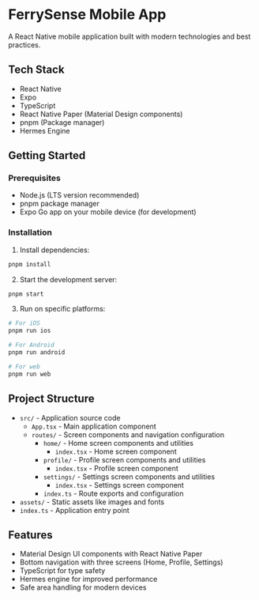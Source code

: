 # FerrySense Mobile App

A React Native mobile application built with modern technologies and best practices.

## Tech Stack

- React Native
- Expo
- TypeScript
- React Native Paper (Material Design components)
- pnpm (Package manager)
- Hermes Engine

## Getting Started

### Prerequisites

- Node.js (LTS version recommended)
- pnpm package manager
- Expo Go app on your mobile device (for development)

### Installation

1. Install dependencies:
```bash
pnpm install
```

2. Start the development server:
```bash
pnpm start
```

3. Run on specific platforms:
```bash
# For iOS
pnpm run ios

# For Android
pnpm run android

# For web
pnpm run web
```

## Project Structure

- `src/` - Application source code
  - `App.tsx` - Main application component
  - `routes/` - Screen components and navigation configuration
    - `home/` - Home screen components and utilities
      - `index.tsx` - Home screen component
    - `profile/` - Profile screen components and utilities
      - `index.tsx` - Profile screen component
    - `settings/` - Settings screen components and utilities
      - `index.tsx` - Settings screen component
    - `index.ts` - Route exports and configuration
- `assets/` - Static assets like images and fonts
- `index.ts` - Application entry point

## Features

- Material Design UI components with React Native Paper
- Bottom navigation with three screens (Home, Profile, Settings)
- TypeScript for type safety
- Hermes engine for improved performance
- Safe area handling for modern devices
